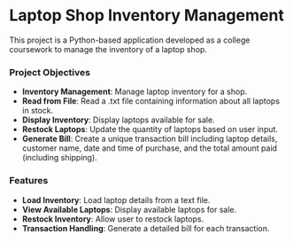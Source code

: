 # Laptop Shop Inventory Management
This project is a Python-based application developed as a college coursework to manage the inventory of a laptop shop.

### Project Objectives
- **Inventory Management**: Manage laptop inventory for a shop.
- **Read from File**: Read a .txt file containing information about all laptops in stock.
- **Display Inventory**: Display laptops available for sale.
- **Restock Laptops**: Update the quantity of laptops based on user input.
- **Generate Bill**: Create a unique transaction bill including laptop details, customer name, date and time of purchase, and the total amount paid (including shipping).

### Features
- **Load Inventory**: Load laptop details from a text file.
- **View Available Laptops**: Display available laptops for sale.
- **Restock Inventory**: Allow user to restock laptops.
- **Transaction Handling**: Generate a detailed bill for each transaction.
